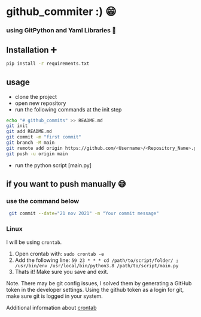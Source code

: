 # github_commiter :) 😁
### using GitPython and Yaml Libraries 🎸


## Installation ➕
``` bash
pip install -r requirements.txt
```


## usage
* clone the project
* open new repository
* run the following commands at the init step 
``` bash
echo "# github_commits" >> README.md
git init
git add README.md
git commit -m "first commit"
git branch -M main
git remote add origin https://github.com/<Username>/<Repository_Name>.git
git push -u origin main
```

* run the python script [main.py]


## if you want to push manually 😅
### use the command below
``` bash
 git commit --date="21 nov 2021" -m "Your commit message"
```



### Linux

I will be using `crontab`.

1.  Open crontab with: `sudo crontab -e`
2.  Add the following line: `59 23 * * * cd /path/to/script/folder/ ; /usr/bin/env /usr/local/bin/python3.8 /path/to/script/main.py`
3.  Thats it! Make sure you save and exit.

Note. There may be git config issues, I solved them by generating a GitHub token in the developer settings. Using the github token as a login for git, make sure git is logged in your system.

Additional information about [crontab](https://crontab.guru)
